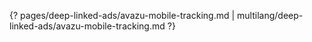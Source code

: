 {? pages/deep-linked-ads/avazu-mobile-tracking.md | multilang/deep-linked-ads/avazu-mobile-tracking.md ?}
